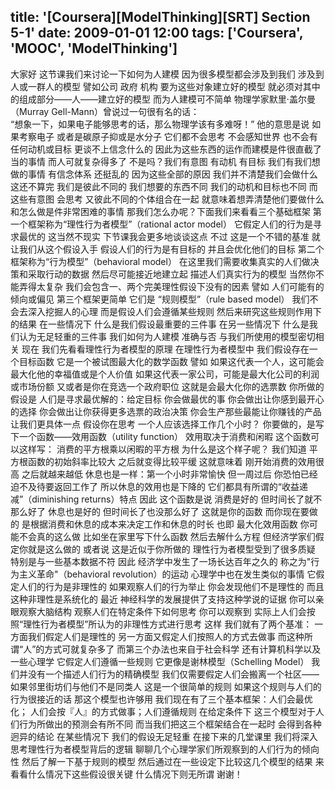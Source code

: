 title: '[Coursera][ModelThinking][SRT] Section 5-1'
date: 2009-01-01 12:00
tags: ['Coursera', 'MOOC', 'ModelThinking']
---

大家好 这节课我们来讨论一下如何为人建模
因为很多模型都会涉及到我们
涉及到人或一群人的模型 譬如公司 政府 机构
要为这些对象建立好的模型
就必须对其中的组成部分——人——建立好的模型 而为人建模可不简单
物理学家默里·盖尔曼（Murray Gell-Mann）曾说过一句很有名的话：  
“想象一下，如果电子能够思考的话，那么物理学该有多难呀！” 
他的意思是说 如果考察电子 或者是碳原子抑或是水分子
它们都不会思考 不会感知世界
也不会有任何动机或目标 更谈不上信念什么的
因此为这些东西的运作而建模是件很直截了当的事情
而人可就复杂得多了 不是吗？我们有意图 有动机 有目标
我们有我们想做的事情 有信念体系 还挺乱的
因为这些全部的原因 我们并不清楚我们会做什么
这还不算完 我们是彼此不同的 我们想要的东西不同 我们的动机和目标也不同
而这些有意图 会思考 又彼此不同的个体组合在一起
就意味着想弄清楚他们要做什么和怎么做是件非常困难的事情
那我们怎么办呢？下面我们来看看三个基础框架
第一个框架称为“理性行为者模型”（rational actor model）
它假定人们的行为是寻求最优的 这当然不现实 下节课我会更多地谈谈这点 
不过 这是一个不错的基准
就让我们从这个假设入手 假设人们的行为是有目标的
并且会优化他们的目标 第二个框架称为“行为模型”（behavioral model）
在这里我们需要收集真实的人们做决策和采取行动的数据
然后尽可能接近地建立起
描述人们真实行为的模型
当然你不能弄得太复杂 我们会包含一、两个完美理性假设下没有的因素
譬如 人们可能有的倾向或偏见
第三个框架更简单
它们是 “规则模型”（rule based model）
我们不会去深入挖掘人的心理 而是假设人们会遵循某些规则
然后来研究这些规则作用下的结果
在一些情况下 什么是我们假设最重要的三件事
在另一些情况下 什么是我们认为无足轻重的三件事
我们如何为人建模 准确与否
与我们所使用的模型密切相关
现在 我们先看看理性行为者模型的原理
在理性行为者模型中 我们假设存在一个目标函数
它是一个被试图最大化的数学函数
譬如 如果这代表一个人，这可能会最大化他的幸福值或是个人价值
如果这代表一家公司，可能是最大化公司的利润或市场份额
又或者是你在竞选一个政府职位 这就是会最大化你的选票数
你所做的假设是 人们是寻求最优解的：给定目标 你会做最优的事
你会做出让你感到最开心的选择
你会做出让你获得更多选票的政治决策
你会生产那些最能让你赚钱的产品
让我们更具体一点 假设你在思考 一个人应该选择工作几个小时？
你要做的，是写下一个函数——效用函数（utility function）
效用取决于消费和闲暇
这个函数可以这样写：
消费的平方根乘以闲暇的平方根 为什么是这个样子呢？
我们知道 平方根函数的初始斜率比较大 之后就变得比较平缓
这就意味着 刚开始消费的效用很高 之后就越来越低
休息也是一样：第一个小时非常愉快
但一周过后 你恐怕已经迫不及待要返回工作了 所以休息的效用也是下降的
它们都具有所谓的“收益递减”（diminishing returns）特点
因此 这个函数是说 消费是好的 但时间长了就不那么好了
休息也是好的 但时间长了也没那么好了 这就是你的函数
而你现在要做的 是根据消费和休息的成本来决定工作和休息的时长
也即 最大化效用函数 你可能不会真的这么做
比如坐在家里写下什么函数 然后去解什么方程
但经济学家们假定你就是这么做的
或者说 这是近似于你所做的
理性行为者模型受到了很多质疑
特别是与一些基本数据不符 因此 经济学中发生了一场长达百年之久的 
称之为"行为主义革命"（behavioral revolution）的运动
心理学中也在发生类似的事情
它假定人们的行为是非理性的
如果观察人们的行为举止
你会发现他们不是理性的 而且这种非理性是系统化的
最近 神经科学的发展提供了支持这种学说的证据
你可以亲眼观察大脑结构
观察人们在特定条件下如何思考
你可以观察到 实际上人们会按照“理性行为者模型”所认为的非理性方式进行思考
这样 我们就有了两个基准：
一方面我们假定人们是理性的
另一方面又假定人们按照人的方式去做事
而这种所谓“人”的方式可就复杂多了
而第三个办法也来自于社会科学
还有计算机科学以及一些心理学
它假定人们遵循一些规则 它更像是谢林模型（Schelling Model）
我们并没有一个描述人们行为的精确模型 我们仅需要假定人们会搬离一个社区——
如果邻里街坊们与他们不是同类人
这是一个很简单的规则 如果这个规则与人们的行为很接近的话
那这个模型也许够用
我们现在有了三个基本框架：人们会最优化；
人们会按『人』的方式做事；人们遵循规则
在给定条件下 这三个模型对于人们行为所做出的预测会有所不同
而当我们把这三个框架结合在一起时
会得到各种迥异的结论
在某些情况下 我们的假设无足轻重
在接下来的几堂课里 
我们将深入思考理性行为者模型背后的逻辑
聊聊几个心理学家们所观察到的人们行为的倾向性
然后了解一下基于规则的模型
然后通过在一些设定下比较这几个模型的结果
来看看什么情况下这些假设很关键 什么情况下则无所谓
谢谢！